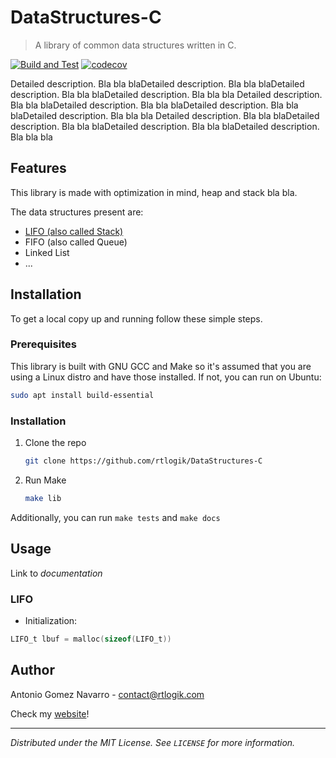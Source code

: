 # DataStructures-C

> A library of common data structures written in C.

[![Build and Test](https://github.com/rtlogik/DataStructures-C/actions/workflows/build-test.yml/badge.svg?branch=main)](https://github.com/rtlogik/DataStructures-C/actions/workflows/build-test.yml)
[![codecov](https://codecov.io/gh/RTLogik/DataStructures-C/branch/main/graph/badge.svg?token=B0QUKSUX5Q)](https://codecov.io/gh/RTLogik/DataStructures-C)

Detailed description. Bla bla blaDetailed description. Bla bla blaDetailed description. Bla bla blaDetailed description. Bla bla bla
Detailed description. Bla bla blaDetailed description. Bla bla blaDetailed description. Bla bla blaDetailed description. Bla bla bla
Detailed description. Bla bla blaDetailed description. Bla bla blaDetailed description. Bla bla blaDetailed description. Bla bla bla

## Features
This library is made with optimization in mind, heap and stack bla bla.


The data structures present are:
* [LIFO (also called Stack)](#lifo)
* FIFO (also called Queue)
* Linked List
* ...

## Installation
To get a local copy up and running follow these simple steps.
### Prerequisites
This library is built with GNU GCC and Make so it's assumed that you are using a Linux distro and have those installed. 
If not, you can run on Ubuntu:
  ```sh
  sudo apt install build-essential
  ```
### Installation
1. Clone the repo
   ```sh
   git clone https://github.com/rtlogik/DataStructures-C
   ```
2. Run Make
   ```sh
   make lib
   ```
Additionally, you can run `make tests` and `make docs`



## Usage
Link to _documentation_
### LIFO
- Initialization:
```c
LIFO_t lbuf = malloc(sizeof(LIFO_t))
```

## Author
Antonio Gomez Navarro - contact@rtlogik.com

Check my [website](www.rtlogik.com)!

-----------
_Distributed under the MIT License. See `LICENSE` for more information._
